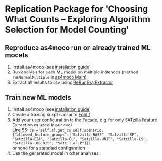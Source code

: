 # Replication Package for 'Choosing What Counts – Exploring Algorithm Selection for Model Counting'

## Reproduce as4moco run on already trained ML models
1. Install as4moco (see [installation guide](https://github.com/SoftVarE-Group/as4moco/blob/master/README.md#how-to-install))
2. Run analysis for each ML model on multiple instances (method `runNormalMultiple` in [as4moco Main](https://github.com/SoftVarE-Group/as4moco/blob/master/src/main/java/de/uulm/sp/fmc/as4moco/Main.java))
3. Extract all results to csv using [ReRunEvalExtractor](extractor/src/main/java/de/uulm/sp/fmc/as4moco/tools/ReRunEvalExtractor.java)

## Train new ML models
1. Install as4moco (see [installation guide](https://github.com/SoftVarE-Group/as4moco/blob/master/README.md#how-to-install))
2. Create a training script similar to [Fold 1](https://github.com/RSD6170/AutoFolio/blob/master/examples/MCC2022_T1_randomSplits_re/Training_1/example.py)
3. Add your user configuration to the [Facade](https://github.com/RSD6170/AutoFolio/blob/master/autofolio/facade/af_csv_facade.py), e.g. for only SATzilla Feature Extraction as used in our eval:  
[Line 55](https://github.com/RSD6170/AutoFolio/blob/0e3008a010b2ac023655c34107f9388575bdace5/autofolio/facade/af_csv_facade.py#L55): ``cs = self.af.get_cs(self.scenario, {"allowed_feature_groups":["Satzilla-BASE", "Satzilla-SP", "Satzilla-DIA", "Satzilla-CL", "Satzilla-UNIT", "Satzilla-LS", "Satzilla-LOBJOIS", "Satzilla-LP"]})``  
or none for a standard configuration
4. Use the generated model in other analyses
